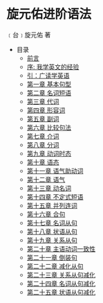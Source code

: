  # 旋元佑进阶语法

﹝台﹞旋元佑 著

* 目录
  * [前言](README.md)
  * [序: 我学英文的经验](docs/preface.md)
  * [引：广读学英语](docs/guide.md)
  * [第一章 基本句型](docs/SimpleSentences.md)
  * [第二章 名词短语](docs/NounPhrases.md)
  * [第三章 代词](docs/Pronouns.md)
  * [第四章 形容词](docs/Adjective.md)
  * [第五章 副词](docs/Adverb.md)
  * [第六章 比较句法](docs/ComparativePattern.md)
  * [第七章 介词](docs/Prepositions.md)
  * [第八章 分词](docs/Participles.md)
  * [第九章 动词时态](docs/VerbTenses.md)
  * [第十章 语态](docs/Voice.md)
  * [第十一章 语气助动词](docs/Auxiliaries.md)
  * [第十二章 语气](docs/Moods.md)
  * [第十三章 动名词](docs/Gerund.md)
  * [第十四章 不定式短语](docs/Infinitive.md)
  * [第十五章 并列连词](docs/Conjunction.md)
  * [第十六章 合句](docs/CompoundSentences.md)
  * [第十七章 名词从句](docs/NounClauses.md)
  * [第十八章 状语从句](docs/AdverbClauses.md)
  * [第十九章 关系从句](docs/RelativeClauses.md)
  * [第二十章 主语动词一致性](docs/SubjectVerbAgreement.md)
  * [第二十一章 倒装句](docs/Inversion.md)
  * [第二十二章 减化从句](docs/ReducedClauses.md)
  * [第二十三章 关系从句减化](docs/RelativeClausesReduced.md)
  * [第二十四章 名词从句减化](docs/NounClausesReduced.md)
  * [第二十五章 状语从句减化](docs/AdverbClausesReduced.md)

[//]: # (  * [附录 台湾大陆术语比较]&#40;docs/terminology.md&#41;)

[//]: # (* 其他)

[//]: # (  * [源码]&#40;https://github.com/codeyu/EnglishGrammarBook&#41;)

[//]: # (  * [修订历史]&#40;https://github.com/codeyu/EnglishGrammarBook/commits/master&#41;)

[//]: # (  * [反馈意见]&#40;https://github.com/codeyu/EnglishGrammarBook/issues&#41;)
